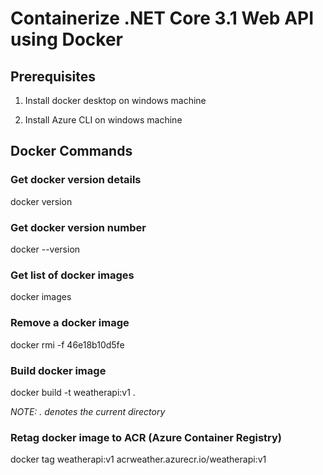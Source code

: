 # Containerize .NET Core 3.1 Web API using Docker


## Prerequisites
1. Install docker desktop on windows machine

2. Install Azure CLI on windows machine


## Docker Commands

### Get docker version details
docker version

### Get docker version number
docker --version

### Get list of docker images
docker images

### Remove a docker image
docker rmi -f 46e18b10d5fe

### Build docker image
docker build -t weatherapi:v1 .

*NOTE: . denotes the current directory*

### Retag docker image to ACR (Azure Container Registry)
docker tag weatherapi:v1 acrweather.azurecr.io/weatherapi:v1

